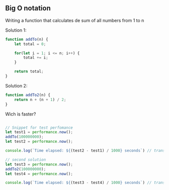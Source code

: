 ## Big O notation

Writing a function that calculates de sum of all numbers from 1 to n

Solution 1:

```javascript
function addTo(n) {
    let total = 0;

    for(let i = 1; i <= n; i++) {
        total += i;
    }

    return total;
}
```

Solution 2:

```javascript
function addTo2(n) {
    return n + (n + 1) / 2;
}
```

Wich is faster?

```javascript

// Snippet for test perfomance
let test1 = performance.now();
addTo(100000000);
let test2 = performance.now();

console.log(`Time elapsed: ${(test2 - test1) / 1000} seconds`) // transform in seconds

// second solution
let test3 = performance.now();
addTo2(100000000);
let test4 = performance.now();

console.log(`Time elapsed: ${(test3 - test4) / 1000} seconds`) // transform in seconds
```

